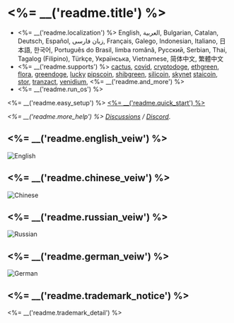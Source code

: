 # <%= __('readme.title') %>
- <%= __('readme.localization') %> English, العربية, Bulgarian, Catalan, Deutsch, Español, زبان فارسی, Français, Galego, Indonesian, Italiano, 日本語, 한국어, Português do Brasil, limba română, Русский, Serbian, Thai, Tagalog (Filipino), Türkçe, Українська, Vietnamese, 简体中文, 繁體中文
- <%= __('readme.supports') %> [cactus](https://github.com/raingggg/coctohug-cactus), [covid](https://github.com/raingggg/coctohug-covid), [cryptodoge](https://github.com/raingggg/coctohug-cryptodoge), [ethgreen](https://github.com/raingggg/coctohug-ethgreen), [flora](https://github.com/raingggg/coctohug-flora), [greendoge](https://github.com/raingggg/coctohug-greendoge), [lucky](https://github.com/raingggg/coctohug-lucky) [pipscoin](https://github.com/raingggg/coctohug-pipscoin), [shibgreen](https://github.com/raingggg/coctohug-shibgreen), [silicoin](https://github.com/raingggg/coctohug-silicoin), [skynet](https://github.com/raingggg/coctohug-skynet) [staicoin](https://github.com/raingggg/coctohug-staicoin), [stor](https://github.com/raingggg/coctohug-stor), [tranzact](https://github.com/raingggg/coctohug-tranzact), [venidium](https://github.com/raingggg/coctohug-venidium), <%= __('readme.and_more') %>
- <%= __('readme.run_os') %>

<%= __('readme.easy_setup') %> [<%= __('readme.quick_start') %>](https://www.coctohug.xyz/)

*<%= __('readme.more_help') %> [Discussions](https://github.com/raingggg/coctohug/discussions) / [Discord](https://discord.com/channels/914698944435613716/914698944435613718)*.

## <%= __('readme.english_veiw') %>
![English](https://raw.githubusercontent.com/raingggg/coctohug/main/images/coctohug-summary-en-min.png)

## <%= __('readme.chinese_veiw') %>
![Chinese](https://raw.githubusercontent.com/raingggg/coctohug/main/images/coctohug-summary-cn-min.png)

## <%= __('readme.russian_veiw') %>
![Russian](https://raw.githubusercontent.com/raingggg/coctohug/main/images/coctohug-summary-russian-min.png)

## <%= __('readme.german_veiw') %>
![German](https://raw.githubusercontent.com/raingggg/coctohug/main/images/coctohug-summary-german-min.png)


## <%= __('readme.trademark_notice') %>
<%= __('readme.trademark_detail') %>
